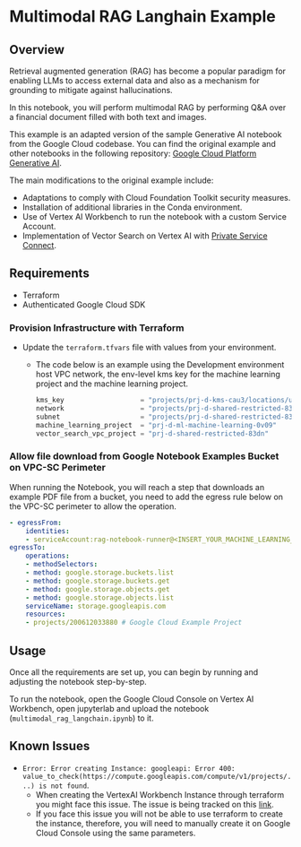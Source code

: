 # Multimodal RAG Langhain Example

## Overview

Retrieval augmented generation (RAG) has become a popular paradigm for enabling LLMs to access external data and also as a mechanism for grounding to mitigate against hallucinations.

In this notebook, you will perform multimodal RAG by performing Q&A over a financial document filled with both text and images.

This example is an adapted version of the sample Generative AI notebook from the Google Cloud codebase. You can find the original example and other notebooks in the following repository: [Google Cloud Platform Generative AI](https://github.com/GoogleCloudPlatform/generative-ai/tree/main).

The main modifications to the original example include:

- Adaptations to comply with Cloud Foundation Toolkit security measures.
- Installation of additional libraries in the Conda environment.
- Use of Vertex AI Workbench to run the notebook with a custom Service Account.
- Implementation of Vector Search on Vertex AI with [Private Service Connect](https://cloud.google.com/vpc/docs/private-service-connect).

## Requirements

- Terraform
- Authenticated Google Cloud SDK

### Provision Infrastructure with Terraform

- Update the `terraform.tfvars` file with values from your environment.
  - The code below is an example using the Development environment host VPC network, the env-level kms key for the machine learning project and the machine learning project.

    ```terraform
    kms_key                   = "projects/prj-d-kms-cau3/locations/us-central1/keyRings/ml-env-keyring/cryptoKeys/prj-d-ml-machine-learning"
    network                   = "projects/prj-d-shared-restricted-83dn/global/networks/vpc-d-shared-restricted"
    subnet                    = "projects/prj-d-shared-restricted-83dn/regions/us-central1/subnetworks/sb-d-shared-restricted-us-central1"
    machine_learning_project  = "prj-d-ml-machine-learning-0v09"
    vector_search_vpc_project = "prj-d-shared-restricted-83dn"
    ```

### Allow file download from Google Notebook Examples Bucket on VPC-SC Perimeter

When running the Notebook, you will reach a step that downloads an example PDF file from a bucket, you need to add the egress rule below on the VPC-SC perimeter to allow the operation.

```yaml
- egressFrom:
    identities:
    - serviceAccount:rag-notebook-runner@<INSERT_YOUR_MACHINE_LEARNING_PROJECT_ID_HERE>.iam.gserviceaccount.com
egressTo:
    operations:
    - methodSelectors:
    - method: google.storage.buckets.list
    - method: google.storage.buckets.get
    - method: google.storage.objects.get
    - method: google.storage.objects.list
    serviceName: storage.googleapis.com
    resources:
    - projects/200612033880 # Google Cloud Example Project
```

## Usage

Once all the requirements are set up, you can begin by running and adjusting the notebook step-by-step.

To run the notebook, open the Google Cloud Console on Vertex AI Workbench, open jupyterlab and upload the notebook (`multimodal_rag_langchain.ipynb`) to it.

## Known Issues

- `Error: Error creating Instance: googleapi: Error 400: value_to_check(https://compute.googleapis.com/compute/v1/projects/...) is not found`.
  - When creating the VertexAI Workbench Instance through terraform you might face this issue. The issue is being tracked on this [link](https://github.com/hashicorp/terraform-provider-google/issues/17904).
  - If you face this issue you will not be able to use terraform to create the instance, therefore, you will need to manually create it on Google Cloud Console using the same parameters.
